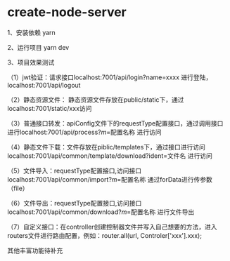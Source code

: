 # create-node-server

1、安装依赖
yarn

2、运行项目
yarn dev


3、项目效果测试

（1）jwt验证：请求接口localhost:7001/api/login?name=xxxx 进行登陆， localhost:7001/api/logout

（2）静态资源文件： 静态资源文件存放在public/static下，通过localhost:7001/static/xxx访问

（3）普通接口转发：apiConfig文件下的requestType配置接口，通过调用接口进行localhost:7001/api/process?_m_=配置名称 进行访问

（4）静态文件下载：文件存放在piblic/templates下，通过接口进行访问 localhost:7001/api/common/template/download?ident=文件名 进行访问

（5）文件导入：requestType配置接口,访问接口localhost:7001/api/common/import?_m_=配置名称 通过forData进行传参数（file）

（6）文件导出：requestType配置接口,访问接口localhost:7001/api/common/download?_m_=配置名称 进行文件导出

（7）自定义接口：在controller创建控制器文件并写入自己想要的方法，进入routers文件进行路由配置，例如：router.all(url, Controler['xxx'].xxx);

 
其他丰富功能待补充
 
